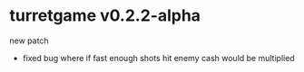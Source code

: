 # turretgame v0.2.2-alpha

new patch
- fixed bug where if fast enough shots hit enemy cash would be multiplied